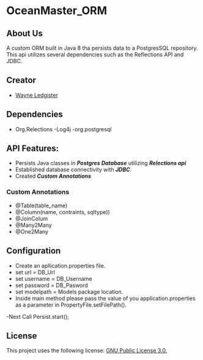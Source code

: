 # OceanMaster_ORM

## **About Us**

A custom ORM built in Java 8 tha persists data to a PostgresSQL repository. This api utilizes several dependencies such as the Reflections API and JDBC.

## **Creator**

- [Wayne Ledgister](https://github.com/wayneledgister)

## **Dependencies**

- Org.Relections
-Log4j
-org.postgresql

## **API Features:**

- Persists Java classes in ***Postgres Database*** utilizing ***Relections api***
- Established database connectivity with ***JDBC***.
- Created ***Custom Annotations***

### **Custom Annotations**

- @Table(table_name)
- @Column(name, contraints, sqltype))
- @JoinColum
- @Many2Many
- @One2Many

## **Configuration**

- Create an apllication.properties file.
- set url = DB_Url
- set username = DB_Username
- set password = DB_Pasword
- set modelpath = Models package location.
- Inside main method please pass the value of you application.properties as a parameter in PropertyFile.setFilePath().

-Next Call Persist.start();

## **License**

This project uses the following license: [GNU Public License 3.0.](https://www.gnu.org/licenses/gpl-3.0.en.html)
